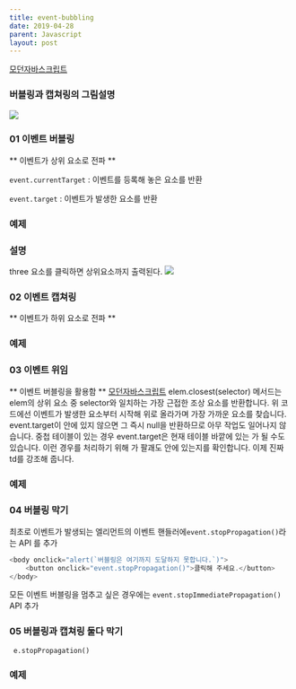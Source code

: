 ```yaml
---
title: event-bubbling
date: 2019-04-28
parent: Javascript
layout: post
---
```


[모던자바스크립트](https://ko.javascript.info/bubbling-and-capturing#ref-1350)

### 버블링과 캡쳐링의 그림설명

<img src='{{ "/assets/img/2023-01-15_221.png"| relative_url }}'>

### 01 이벤트 버블링

** 이벤트가 상위 요소로 전파 **

`event.currentTarget` : 이벤트를 등록해 놓은 요소를 반환

`event.target` : 이벤트가 발생한 요소를 반환

### 예제

<script async src="//jsfiddle.net/qwerew0/3qwngLey/91/embed/"></script>

### 설명

three 요소를 클릭하면 상위요소까지 출력된다.
<img src='{{ "/assets/img/2023-01-15_222.png "| relative_url }}'>

### 02 이벤트 캡쳐링

** 이벤트가 하위 요소로 전파 **

### 예제

<script async src="//jsfiddle.net/qwerew0/3qwngLey/93/embed/"></script>

### 03 이벤트 위임

** 이벤트 버블링을 활용함 **
[모던자바스크립트](https://ko.javascript.info/event-delegation)
elem.closest(selector) 메서드는 elem의 상위 요소 중 selector와 일치하는 가장 근접한 조상 요소를 반환합니다.
위 코드에선 이벤트가 발생한 요소부터 시작해 위로 올라가며 가장 가까운 <td> 요소를 찾습니다.
event.target이 <td>안에 있지 않으면 그 즉시 null을 반환하므로 아무 작업도 일어나지 않습니다.
중첩 테이블이 있는 경우 event.target은 현재 테이블 바깥에 있는 <td>가 될 수도 있습니다.
이런 경우를 처리하기 위해 <td>가 팔괘도 안에 있는지를 확인합니다.
이제 진짜 td를 강조해 줍니다.

### 예제

<script async src="//jsfiddle.net/qwerew0/3qwngLey/94/embed/"></script>

### 04 버블링 막기

최초로 이벤트가 발생되는 엘리먼트의 이벤트 핸들러에`event.stopPropagation()`라는 API 를 추가

```javascript
<body onclick="alert(`버블링은 여기까지 도달하지 못합니다.`)">
	<button onclick="event.stopPropagation()">클릭해 주세요.</button>
</body>
```

모든 이벤트 버블링을 멈추고 싶은 경우에는 `event.stopImmediatePropagation()` API 추가

### 05 버블링과 캡쳐링 둘다 막기

` e.stopPropagation()`

### 예제

<script async src="//jsfiddle.net/qwerew0/3qwngLey/93/embed/"></script>
